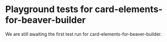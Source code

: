 # Playground tests for card-elements-for-beaver-builder
We are still awaiting the first test run for card-elements-for-beaver-builder.
